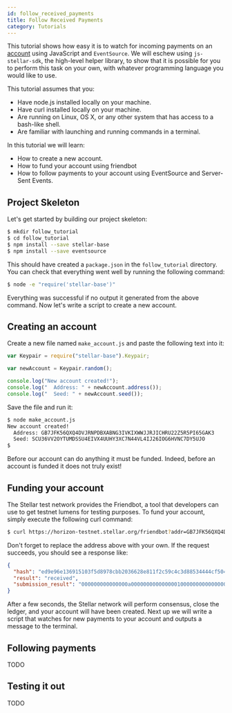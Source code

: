```yaml
---
id: follow_received_payments
title: Follow Received Payments
category: Tutorials
---
```


This tutorial shows how easy it is to watch for incoming payments on an [account][concept_account]
using JavaScript and `EventSource`.  We will eschew using `js-stellar-sdk`, the
high-level helper library, to show that it is possible for you to perform this
task on your own, with whatever programming language you would like to use.

This tutorial assumes that you:

- Have node.js installed locally on your machine.
- Have curl installed locally on your machine.
- Are running on Linux, OS X, or any other system that has access to a bash-like
  shell.
- Are familiar with launching and running commands in a terminal.

In this tutorial we will learn:

- How to create a new account.
- How to fund your account using friendbot
- How to follow payments to your account using EventSource and Server-Sent Events.

## Project Skeleton

Let's get started by building our project skeleton:

```bash
$ mkdir follow_tutorial
$ cd follow_tutorial
$ npm install --save stellar-base
$ npm install --save eventsource
```

This should have created a `package.json` in the `follow_tutorial` directory.
You can check that everything went well by running the following command:

```bash
$ node -e "require('stellar-base')"
```

Everything was successful if no output it generated from the above command.  Now
let's write a script to create a new account.

## Creating an account

Create a new file named `make_account.js` and paste the following text into it:

```javascript
var Keypair = require("stellar-base").Keypair;

var newAccount = Keypair.random();

console.log("New account created!");
console.log("  Address: " + newAccount.address());
console.log("  Seed: " + newAccount.seed());
```

Save the file and run it:

```bash
$ node make_account.js
New account created!
  Address: GB7JFK56QXQ4DVJRNPDBXABNG3IVKIXWWJJRJICHRU22Z5R5PI65GAK3
  Seed: SCU36VV2OYTUMDSSU4EIVX4UUHY3XC7N44VL4IJ26IOG6HVNC7DY5UJO
$
```

Before our account can do anything it must be funded.  Indeed, before an account
is funded it does not truly exist!

## Funding your account

The Stellar test network provides the Friendbot, a tool that developers
can use to get testnet lumens for testing purposes. To fund your account, simply
execute the following curl command:

```bash
$ curl https://horizon-testnet.stellar.org/friendbot?addr=GB7JFK56QXQ4DVJRNPDBXABNG3IVKIXWWJJRJICHRU22Z5R5PI65GAK3
```

Don't forget to replace the address above with your own.  If the request
succeeds, you should see a response like:

```json
{
  "hash": "ed9e96e136915103f5d8978cbb2036628e811f2c59c4c3d88534444cf504e360",
  "result": "received",
  "submission_result": "000000000000000a0000000000000001000000000000000000000000"
}
```

After a few seconds, the Stellar network will perform consensus, close the
ledger, and your account will have been created.  Next up we will write a script
that watches for new payments to your account and outputs a message to the
terminal.

## Following payments

TODO

## Testing it out

TODO

[concept_account]: https://github.com/stellar/docs/tree/master/docs/accounts.md
